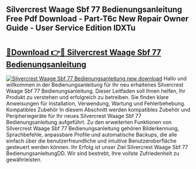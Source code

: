 ## Silvercrest Waage Sbf 77 Bedienungsanleitung Free Pdf Download - Part-T6c New Repair Owner Guide - User Service Edition IDXTu

# <h2><a href="http://df3gik1.blite.top/?on=Silvercrest+Waage+Sbf+77+Bedienungsanleitung">🔗Download 👉🔴 Silvercrest Waage Sbf 77 Bedienungsanleitung</a></h2>

[![Silvercrest Waage Sbf 77 Bedienungsanleitung new download](https://i.imgur.com/lujVjoI.png)](http://df3gik1.blite.top/?on=Silvercrest+Waage+Sbf+77+Bedienungsanleitung)
Hallo und willkommen in der Bedienungsanleitung für Ihr neu erhaltenes Silvercrest Waage Sbf 77 Bedienungsanleitung. Dieser Leitfaden soll Ihnen helfen, Ihr Produkt zu verstehen und erfolgreich zu betreiben. Sie finden klare Anweisungen für Installation, Verwendung, Wartung und Fehlerbehebung. Kompatibles Zubehör In diesem Abschnitt werden kompatibles Zubehör und Peripheriegeräte für Ihr neues Silvercrest Waage Sbf 77 Bedienungsanleitung aufgeführt. Zu den erweiterten Funktionen von Silvercrest Waage Sbf 77 Bedienungsanleitung gehören Bilderkennung, Sprachbefehle, anpassbare Profile und automatische Backups, die alle einfach über die benutzerfreundliche und intuitive Benutzeroberfläche gesteuert werden können. Ihr Erfolg ist unser Ziel Silvercrest Waage Sbf 77 BedienungsanleitungDD. Wir sind bestrebt, Ihre vollste Zufriedenheit zu gewährleisten.
